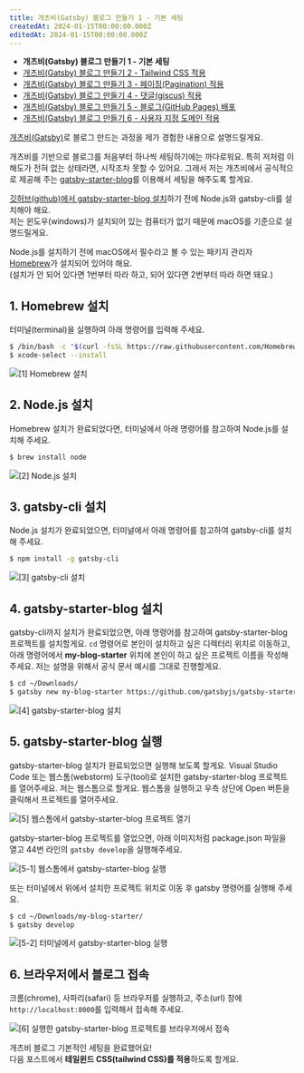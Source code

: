 ```yaml
---
title: 개츠비(Gatsby) 블로그 만들기 1 - 기본 세팅
createdAt: 2024-01-15T00:00:00.000Z
editedAt: 2024-01-15T00:00:00.000Z
---
```


- **개츠비(Gatsby) 블로그 만들기 1 - 기본 세팅**
- [개츠비(Gatsby) 블로그 만들기 2 - Tailwind CSS 적용](https://whitepaek.com/posts/2024/01/gatsby-blog-start-2/)
- [개츠비(Gatsby) 블로그 만들기 3 - 페이징(Pagination) 적용](https://whitepaek.com/posts/2024/01/gatsby-blog-start-3/)
- [개츠비(Gatsby) 블로그 만들기 4 - 댓글(giscus) 적용](https://whitepaek.com/posts/2024/01/gatsby-blog-start-4/)
- [개츠비(Gatsby) 블로그 만들기 5 - 블로그(GitHub Pages) 배포](https://whitepaek.com/posts/2024/01/gatsby-blog-start-5/)
- [개츠비(Gatsby) 블로그 만들기 6 - 사용자 지정 도메인 적용](https://whitepaek.com/posts/2024/01/gatsby-blog-start-6/)

[개츠비(Gatsby)](https://www.gatsbyjs.com/)로 블로그 만드는 과정을 제가 경험한 내용으로 설명드릴게요.

개츠비를 기반으로 블로그를 처음부터 하나씩 세팅하기에는 까다로워요. 특히 저처럼 이해도가 전혀 없는 상태라면, 시작조차 못할 수 있어요.
그래서 저는 개츠비에서 공식적으로 제공해 주는 [gatsby-starter-blog](https://www.gatsbyjs.com/starters/gatsbyjs/gatsby-starter-blog)를 이용해서 세팅을 해주도록 할게요.

[깃허브(github)에서 gatsby-starter-blog 설치](https://github.com/gatsbyjs/gatsby-starter-blog)하기 전에 Node.js와 gatsby-cli를 설치해야 해요.   
저는 윈도우(windows)가 설치되어 있는 컴퓨터가 없기 때문에 macOS를 기준으로 설명드릴게요.

Node.js를 설치하기 전에 macOS에서 필수라고 볼 수 있는 패키지 관리자 [Homebrew](https://brew.sh/ko/)가 설치되어 있어야 해요.   
(설치가 안 되어 있다면 1번부터 따라 하고, 되어 있다면 2번부터 따라 하면 돼요.)

## 1. Homebrew 설치
터미널(terminal)을 실행하여 아래 명령어를 입력해 주세요.

```bash
$ /bin/bash -c "$(curl -fsSL https://raw.githubusercontent.com/Homebrew/install/HEAD/install.sh)"
$ xcode-select --install
```
![[1] Homebrew 설치](./images/homebrew-install.png)

## 2. Node.js 설치
Homebrew 설치가 완료되었다면, 터미널에서 아래 명령어를 참고하여 Node.js를 설치해 주세요.

```bash
$ brew install node
```
![[2] Node.js 설치](./images/node-install.png)

## 3. gatsby-cli 설치
Node.js 설치가 완료되었으면, 터미널에서 아래 명령어를 참고하여 gatsby-cli를 설치해 주세요.

```bash
$ npm install -g gatsby-cli
```
![[3] gatsby-cli 설치](./images/gatsby-cli-install.png)

## 4. gatsby-starter-blog 설치
gatsby-cli까지 설치가 완료되었으면, 아래 명령어를 참고하여 gatsby-starter-blog 프로젝트를 설치할게요.
`cd` 명령어로 본인이 설치하고 싶은 디렉터리 위치로 이동하고, 아래 명령어에서 **my-blog-starter** 위치에 본인이 하고 싶은 프로젝트 이름을 작성해 주세요.
저는 설명을 위해서 공식 문서 예시를 그대로 진행할게요.

```bash
$ cd ~/Downloads/
$ gatsby new my-blog-starter https://github.com/gatsbyjs/gatsby-starter-blog
```
![[4] gatsby-starter-blog 설치](./images/gatsby-starter-blog-install.png)

## 5. gatsby-starter-blog 실행
gatsby-starter-blog 설치가 완료되었으면 실행해 보도록 할게요.
Visual Studio Code 또는 웹스톰(webstorm) 도구(tool)로 설치한 gatsby-starter-blog 프로젝트를 열어주세요.
저는 웹스톰으로 할게요. 웹스톰을 실행하고 우측 상단에 Open 버튼을 클릭해서 프로젝트를 열어주세요.

![[5] 웹스톰에서 gatsby-starter-blog 프로젝트 열기](./images/webstorm-blog-open.png)

gatsby-starter-blog 프로젝트를 열었으면, 아래 이미지처럼 package.json 파일을 열고 44번 라인의 `gatsby develop`을 실행해주세요.

![[5-1] 웹스톰에서 gatsby-starter-blog 실행](./images/gatsby-develop-run.png)

또는 터미널에서 위에서 설치한 프로젝트 위치로 이동 후 gatsby 명령어를 실행해 주세요.

```bash
$ cd ~/Downloads/my-blog-starter/
$ gatsby develop
```
![[5-2] 터미널에서 gatsby-starter-blog 실행](./images/gatsby-develop-command.png)

## 6. 브라우저에서 블로그 접속
크롬(chrome), 사파리(safari) 등 브라우저를 실행하고, 주소(url) 창에 `http://localhost:8000`를 입력해서 접속해 주세요.

![[6] 실행한 gatsby-starter-blog 프로젝트를 브라우저에서 접속](./images/gatsby-blog-url.png)

개츠비 블로그 기본적인 세팅을 완료했어요!   
다음 포스트에서 **테일윈드 CSS(tailwind CSS)를 적용**하도록 할게요.